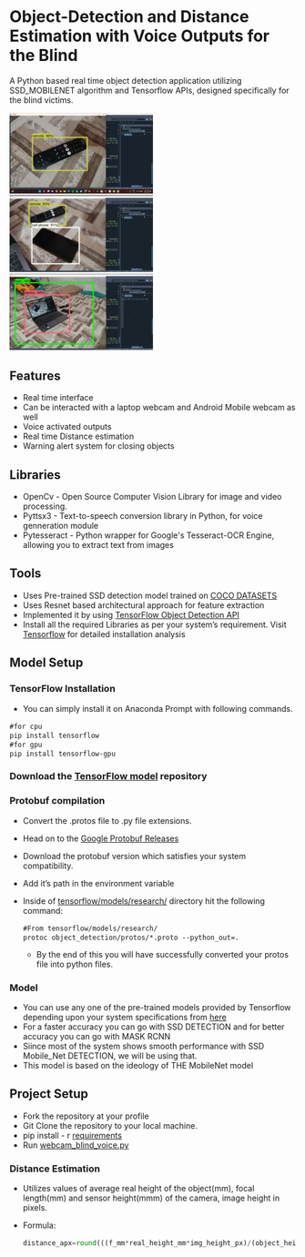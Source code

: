 # Object-Detection and Distance Estimation with Voice Outputs for the Blind
A Python based real time object detection application utilizing SSD_MOBILENET algorithm and Tensorflow APIs, designed specifically for the blind victims.
<p>
  <img src="https://github.com/arrohisrivastava0/Object-Detection-TF/blob/main/images/test_output1.jpg" width="50%">
  <img src="https://github.com/arrohisrivastava0/Object-Detection-TF/blob/main/images/test_output2.jpg" width="50%">
  <img src="https://github.com/arrohisrivastava0/Object-Detection-TF/blob/main/images/test_output3.jpg" width="50%">
</p>

## Features
+ Real time interface
+ Can be interacted with a laptop webcam and Android Mobile webcam as well
+ Voice activated outputs
+ Real time Distance estimation
+ Warning alert system for closing objects

## Libraries
+ OpenCv - Open Source Computer Vision Library for image and video processing.
+ Pyttsx3 - Text-to-speech conversion library in Python, for voice genneration module
+ Pytesseract - Python wrapper for Google's Tesseract-OCR Engine, allowing you to extract text from images

## Tools
+ Uses Pre-trained SSD detection model trained on [COCO DATASETS](https://www.tensorflow.org/datasets/catalog/coco)
+ Uses Resnet based architectural approach for feature extraction
+ Implemented it by using [TensorFlow Object Detection API](https://github.com/tensorflow/models)
+ Install all the required Libraries as per your system’s requirement. Visit [Tensorflow](https://www.tensorflow.org/install/) for detailed installation analysis

## Model Setup
### TensorFlow Installation
+ You can simply install it on Anaconda Prompt with following commands.
```
#for cpu
pip install tensorflow
#for gpu
pip install tensorflow-gpu
```
### Download the [TensorFlow model](https://github.com/tensorflow/models) repository

### Protobuf compilation
+ Convert the .protos file to .py file extensions.
+ Head on to the [Google Protobuf Releases](https://github.com/protocolbuffers/protobuf/releases)
+ Download the protobuf version which satisfies your system compatibility.
+ Add it’s path in the environment variable
+ Inside of [tensorflow/models/research/](https://github.com/tensorflow/models/tree/master/research/) directory hit the following command:

  ```
  #From tensorflow/models/research/
  protoc object_detection/protos/*.proto --python_out=.
  ```
  + By the end of this you will have successfully converted your protos file into python files.

### Model
+ You can use any one of the pre-trained models provided by Tensorflow depending upon your system specifications from [here](https://github.com/tensorflow/models/tree/master/research/object_detection/models)
+ For a faster accuracy you can go with SSD DETECTION and for better accuracy you can go with MASK RCNN
+ Siince most of the system shows smooth performance with SSD Mobile_Net DETECTION, we will be using that.
+ This model is based on the ideology of THE MobileNet model

## Project Setup
+ Fork the repository at your profile
+ Git Clone the repository to your local machine.
+ pip install - r [requirements](https://github.com/arrohisrivastava0/Object-Detection-TF/blob/main/requirements.txt)
+ Run [webcam_blind_voice.py](https://github.com/arrohisrivastava0/Object-Detection-TF/blob/main/webcam_blind_voice.py)

### Distance Estimation
+ Utilizes values of average real height of the object(mm), focal length(mm) and sensor height(mmm) of the camera, image height in pixels.
+ Formula:

  ```python
  distance_apx=round(((f_mm*real_height_mm*img_height_px)/(object_height_px*sensor_height_mm)))
  ```

